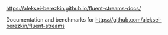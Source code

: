 https://aleksei-berezkin.github.io/fluent-streams-docs/

Documentation and benchmarks for https://github.com/aleksei-berezkin/fluent-streams
